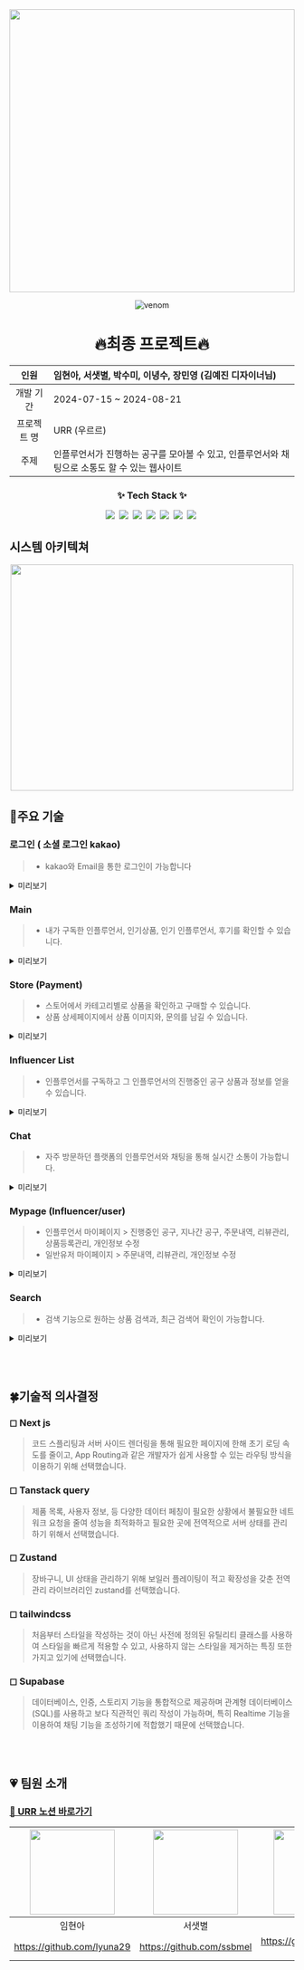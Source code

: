 
<img src="../Profile/images/urr-Brochure-image 1.png"  width="100%" height="500"/>

<div align="center">

![venom](https://capsule-render.vercel.app/api?type=venom&height=200&text=URR&fontSize=70&color=0068E5&stroke=A1E06C&fontColor=A1E06C&strokeWidth=2)

</div>

<div align="center">
    
# 🔥최종 프로젝트🔥

</div>

<div align="center">
    
| 인원 | 임현아, 서샛별, 박수미, 이녕수, 장민영 (김예진 디자이너님)|
| :---: | :-- |
| 개발 기간 | 2024-07-15 ~ 2024-08-21 |
| 프로젝트 명 | URR (우르르) |
| 주제 | 인플루언서가 진행하는 공구를 모아볼 수 있고, 인플루언서와 채팅으로 소통도 할 수 있는 웹사이트 |


</div>

<h3 align="center">✨ Tech Stack ✨</h3>
<div align="center">
  <img src="https://img.shields.io/badge/typescript-007ACC.svg?style=for-the-badge&logo=typescript&logoColor=white" />&nbsp
  <img src="https://img.shields.io/badge/Next-black?style=for-the-badge&logo=next.js&logoColor=white" />&nbsp
  <img src="https://img.shields.io/badge/tailwindcss-1daabb.svg?style=for-the-badge&logo=tailwind-css&logoColor=white" />&nbsp 
  <img src="https://img.shields.io/badge/Supabase-3ECF8E?style=for-the-badge&logo=supabase&logoColor=white" />&nbsp
  <img src="https://img.shields.io/badge/vercel-%23000000.svg?style=for-the-badge&logo=vercel&logoColor=white" />&nbsp
  <img src="https://img.shields.io/badge/-React%20Query-FF4154?style=for-the-badge&logo=react%20query&logoColor=white" />&nbsp
  <img src="https://img.shields.io/badge/zustand-%23FF9900.svg?style=for-the-badge&logo=zustand&logoColor=white" />&nbsp
</div>

## 시스템 아키텍쳐
<div align="center">
    <img src="../Profile/images/urr.png"  width="500" height="400"/>
</div>


<div>
    
## 📍주요 기술

</div>

### 로그인 ( 소셜 로그인 kakao)
> * kakao와 Email을 통한 로그인이 가능합니다
<details>
<summary>미리보기</summary>
<div markdown="1">

<img src="../Profile/images/login2.png"  width="350" height="400"/>
<img src="../Profile/images/login1.png"  width="650" height="400"/>

 <br>
</div>
</details>


### Main
> * 내가 구독한 인플루언서, 인기상품, 인기 인플루언서, 후기를 확인할 수 있습니다.

<details>
<summary>미리보기</summary>
<div markdown="1">

<img src="../Profile/images/main1.png"  width="350" height="400"/>
<img src="../Profile/images/main1-1.png"  width="650" height="400"/>

 <br>
</div>
</details>

### Store (Payment)
> * 스토어에서 카테고리별로 상품을 확인하고 구매할 수 있습니다.
> * 상품 상세페이지에서 상품 이미지와, 문의를 남길 수 있습니다.
<details>
<summary>미리보기</summary>
<div markdown="1">

<img src="../Profile/images/store1-1.png"  width="350" height="400"/>
<img src="../Profile/images/store1.png"  width="650" height="400"/>
<img src="../Profile/images/store2-2.png"  width="350" height="450"/>
<img src="../Profile/images/store2.png"  width="650" height="450"/>
<img src="../Profile/images/store3-3.png"  width="350" height="450"/>
<img src="../Profile/images/store3.png"  width="650" height="450"/>
<img src="../Profile/images/store4-4.png"  width="350" height="450"/>
<img src="../Profile/images/store4.png"  width="650" height="450"/>
<img src="../Profile/images/store5-5.png"  width="350" height="450"/>
<img src="../Profile/images/store5.png"  width="650" height="450"/>
 <br>
</div>
</details>


### Influencer List
> * 인플루언서를 구독하고 그 인플루언서의 진행중인 공구 상품과 정보를 얻을 수 있습니다.
<details>
<summary>미리보기</summary>
<div markdown="1">

<img src="../Profile/images/inf1.png"  width="350" height="400"/>
<img src="../Profile/images/inf1-1.png"  width="650" height="400"/>

 <br>
</div>
</details>


### Chat
> * 자주 방문하던 플랫폼의 인플루언서와 채팅을 통해 실시간 소통이 가능합니다.
<details>
<summary>미리보기</summary>
<div markdown="1">

<img src="../Profile/images/chat1.png"  width="350" height="400"/>
<img src="../Profile/images/chat1-1.png"  width="650" height="400"/>

 <br>
</div>
</details>


### Mypage (Influencer/user)
> * 인플루언서 마이페이지 > 진행중인 공구, 지나간 공구, 주문내역, 리뷰관리, 상품등록관리, 개인정보 수정
> * 일반유저 마이페이지 > 주문내역, 리뷰관리, 개인정보 수정
<details>
<summary>미리보기</summary>
<div markdown="1">

<img src="../Profile/images/my1.png"  width="350" height="400"/>
<img src="../Profile/images/my1-1.png"  width="650" height="400"/>
<img src="../Profile/images/my2.png"  width="350" height="400"/>
<img src="../Profile/images/my2-2.png"  width="650" height="400"/>
<img src="../Profile/images/my3.png"  width="350" height="400"/>
<img src="../Profile/images/my3-3.png"  width="650" height="400"/>

 <br>
</div>
</details>


### Search 
> * 검색 기능으로 원하는 상품 검색과, 최근 검색어 확인이 가능합니다.
<details>
<summary>미리보기</summary>
<div markdown="1">

<img src="../Profile/images/search1-1.png"  width="350" height="400"/>
<img src="../Profile/images/search1.png"  width="650" height="400"/>

 <br>
</div>
</details>


<br><br>


## 🍀기술적 의사결정

### ◻ Next js

> 코드 스플리팅과 서버 사이드 렌더링을 통해 필요한 페이지에 한해 초기 로딩 속도를 줄이고, App Routing과 같은 개발자가 쉽게 사용할 수 있는 라우팅 방식을 이용하기 위해 선택했습니다.


### ◻ Tanstack query

> 제품 목록, 사용자 정보, 등 다양한 데이터 페칭이 필요한 상황에서 불필요한 네트워크 요청을 줄여 성능을 최적화하고 필요한 곳에 전역적으로 서버 상태를 관리하기 위해서 선택했습니다.


### ◻ Zustand

> 장바구니, UI 상태을 관리하기 위해 보일러 플레이팅이 적고 확장성을 갖춘 전역 관리 라이브러리인 zustand를 선택했습니다.

### ◻ tailwindcss

> 처음부터 스타일을 작성하는 것이 아닌 사전에 정의된 유틸리티 클래스를 사용하여 스타일을 빠르게 적용할 수 있고, 사용하지 않는 스타일을 제거하는 특징 또한 가지고 있기에 선택했습니다.

### ◻ Supabase

> 데이터베이스, 인증, 스토리지 기능을 통합적으로 제공하며 관계형 데이터베이스(SQL)를 사용하고 보다 직관적인 쿼리 작성이 가능하며, 특히 Realtime 기능을 이용하여 채팅 기능을 조성하기에 적합했기 때문에 선택했습니다.     


<br><br>






## 💗 팀원 소개

### [👊 URR 노션 바로가기](https://teamsparta.notion.site/WRR-A04-d95d10d04cc341c5aee98df647ed2646)


<div align="center">

| <img src="../Profile/images/lyuna29.jpeg" width="150" height="150"/> | <img src="../Profile/images/서샛별.jpg" width="150" height="150"/> | <img src="../Profile/images/sumi.jpg" width="150" height="150"/> | <img src="../Profile/images/장민영.png" width="150" height="150"/> | <img src="../Profile/images/이녕수.png" width="150" height="150"/> |
| :---: | :---: | :---: |  :---: | :---: |
| 임현아 | 서샛별 | 박수미 | 장민영 | 이녕수
| https://github.com/lyuna29 | https://github.com/ssbmel | https://github.com/sumii-7 | https://github.com/mini-woong | https://github.com/LEE-NS |

</div>
